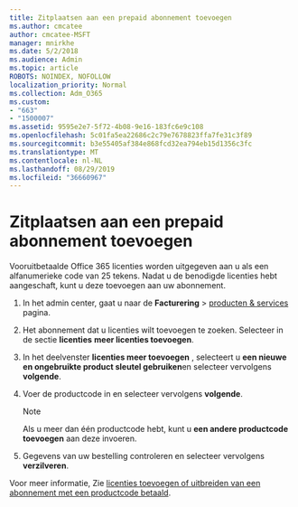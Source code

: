 ```yaml
---
title: Zitplaatsen aan een prepaid abonnement toevoegen
ms.author: cmcatee
author: cmcatee-MSFT
manager: mnirkhe
ms.date: 5/2/2018
ms.audience: Admin
ms.topic: article
ROBOTS: NOINDEX, NOFOLLOW
localization_priority: Normal
ms.collection: Adm_O365
ms.custom:
- "663"
- "1500007"
ms.assetid: 9595e2e7-5f72-4b08-9e16-183fc6e9c108
ms.openlocfilehash: 5c01fa5ea22686c2c79e7678823ffa7fe31c3f89
ms.sourcegitcommit: b3e55405af384e868fcd32ea794eb15d1356c3fc
ms.translationtype: MT
ms.contentlocale: nl-NL
ms.lasthandoff: 08/29/2019
ms.locfileid: "36660967"
---
```

# <a name="add-seats-to-a-prepaid-subscription"></a>Zitplaatsen aan een prepaid abonnement toevoegen

Vooruitbetaalde Office 365 licenties worden uitgegeven aan u als een alfanumerieke code van 25 tekens. Nadat u de benodigde licenties hebt aangeschaft, kunt u deze toevoegen aan uw abonnement. 

1. In het admin center, gaat u naar de **Facturering** > [producten & services](https://go.microsoft.com/fwlink/p/?linkid=842054) pagina.

2. Het abonnement dat u licenties wilt toevoegen te zoeken. Selecteer in de sectie **licenties** **meer licenties toevoegen**.

3. In het deelvenster **licenties meer toevoegen** , selecteert u **een nieuwe en ongebruikte product sleutel gebruiken**en selecteer vervolgens **volgende**.

4. Voer de productcode in en selecteer vervolgens **volgende**.

    > [!NOTE]
    > Als u meer dan één productcode hebt, kunt u **een andere productcode toevoegen** aan deze invoeren.

5. Gegevens van uw bestelling controleren en selecteer vervolgens **verzilveren**.

Voor meer informatie, Zie [licenties toevoegen of uitbreiden van een abonnement met een productcode betaald](https://docs.microsoft.com/office365/admin/misc/add-licenses-using-product-key).
